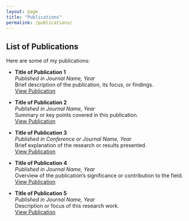 ```yaml
---
layout: page
title: "Publications"
permalink: /publications/
---
```


## List of Publications
Here are some of my publications:

- **Title of Publication 1**  
  *Published in Journal Name, Year*  
  Brief description of the publication, its focus, or findings.  
  [View Publication](https://linktopublication.com)

- **Title of Publication 2**  
  *Published in Journal Name, Year*  
  Summary or key points covered in this publication.  
  [View Publication](https://linktopublication.com)

- **Title of Publication 3**  
  *Published in Conference or Journal Name, Year*  
  Brief explanation of the research or results presented.  
  [View Publication](https://linktopublication.com)

- **Title of Publication 4**  
  *Published in Journal Name, Year*  
  Overview of the publication’s significance or contribution to the field.  
  [View Publication](https://linktopublication.com)

- **Title of Publication 5**  
  *Published in Journal Name, Year*  
  Description or focus of this research work.  
  [View Publication](https://linktopublication.com)
